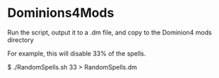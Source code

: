 # Dominions4Mods
Run the script, output it to a .dm file, and copy to the Dominion4 mods directory

For example, this will disable 33% of the spells.

$ ./RandomSpells.sh 33 > RandomSpells.dm
